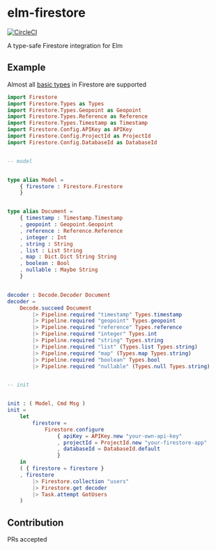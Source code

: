 # elm-firestore
[![CircleCI](https://circleci.com/gh/IzumiSy/elm-firestore.svg?style=svg)](https://circleci.com/gh/IzumiSy/elm-firestore)

A type-safe Firestore integration for Elm

## Example
Almost all [basic types](https://firebase.google.com/docs/firestore/reference/rest/v1beta1/Value) in Firestore are supported

```elm
import Firestore
import Firestore.Types as Types
import Firestore.Types.Geopoint as Geopoint
import Firestore.Types.Reference as Reference
import Firestore.Types.Timestamp as Timestamp
import Firestore.Config.APIKey as APIKey
import Firestore.Config.ProjectId as ProjectId
import Firestore.Config.DatabaseId as DatabaseId


-- model


type alias Model =
    { firestore : Firestore.Firestore
    }


type alias Document =
    { timestamp : Timestamp.Timestamp
    , geopoint : Geopoint.Geopoint
    , reference : Reference.Reference
    , integer : Int
    , string : String
    , list : List String
    , map : Dict.Dict String String
    , boolean : Bool
    , nullable : Maybe String
    }


decoder : Decode.Decoder Document
decoder =
    Decode.succeed Document
        |> Pipeline.required "timestamp" Types.timestamp
        |> Pipeline.required "geopoint" Types.geopoint
        |> Pipeline.required "reference" Types.reference
        |> Pipeline.required "integer" Types.int
        |> Pipeline.required "string" Types.string
        |> Pipeline.required "list" (Types.list Types.string)
        |> Pipeline.required "map" (Types.map Types.string)
        |> Pipeline.required "boolean" Types.bool
        |> Pipeline.required "nullable" (Types.null Types.string)


-- init


init : ( Model, Cmd Msg )
init =
    let
        firestore =
            Firestore.configure 
                { apiKey = APIKey.new "your-own-api-key"
                , projectId = ProjectId.new "your-firestore-app"
                , databaseId = DatabaseId.default
                }
    in
    ( { firestore = firestore }
    , firestore 
        |> Firestore.collection "users"
        |> Firestore.get decoder
        |> Task.attempt GotUsers
    )
```

## Contribution
PRs accepted
